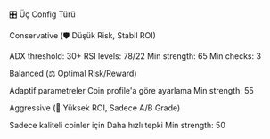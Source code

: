 🎛️ Üç Config Türü

Conservative (🛡️ Düşük Risk, Stabil ROI)

ADX threshold: 30+
RSI levels: 78/22
Min strength: 65
Min checks: 3


Balanced (⚖️ Optimal Risk/Reward)

Adaptif parametreler
Coin profile'a göre ayarlama
Min strength: 55


Aggressive (🚀 Yüksek ROI, Sadece A/B Grade)

Sadece kaliteli coinler için
Daha hızlı tepki
Min strength: 50